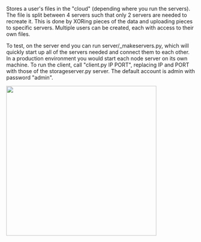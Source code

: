 Stores a user's files in the "cloud" (depending where you run the servers). The file is split between 4 servers such that only 2 servers are needed to recreate it. This is done by XORing pieces of the data and uploading pieces to specific servers. Multiple users can be created, each with access to their own files.

To test, on the server end you can run server/_makeservers.py, which will quickly start up all of the servers needed and connect them to each other. In a production environment you would start each node server on its own machine. To run the client, call "client.py IP PORT", replacing IP and PORT with those of the storageserver.py server. The default account is admin with password "admin".

<a href="url"><img src="https://github.com/malcolm-weathers/470_cloudstorage/blob/master/example.jpg?raw=true" align="left" height="400" ></a>
